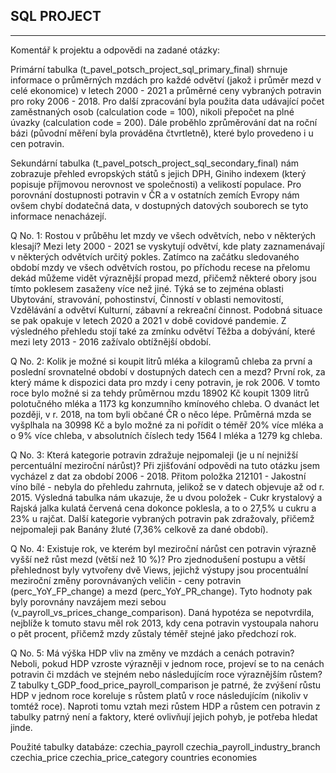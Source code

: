 SQL PROJECT
---
---
Komentář k projektu a odpovědi na zadané otázky:

Primární tabulka (t_pavel_potsch_project_sql_primary_final) shrnuje informace o průměrných mzdách pro každé odvětví (jakož i průměr mezd v celé ekonomice) v letech 2000 - 2021 a průměrné ceny vybraných potravin pro roky 2006 - 2018. Pro další zpracování byla použita data udávající počet zaměstnaných osob (calculation code = 100), nikoli přepočet na plné úvazky (calculation code = 200).
Dále proběhlo zprůměrování dat na roční bázi (původní měření byla prováděna čtvrtletně), které bylo provedeno i u cen potravin.

Sekundární tabulka (t_pavel_potsch_project_sql_secondary_final) nám zobrazuje přehled evropských států s jejich DPH,  Giniho indexem (který popisuje příjmovou nerovnost ve společnosti) a velikostí populace. 
Pro porovnání dostupnosti potravin v ČR a v ostatních zemích Evropy nám ovšem chybí dodatečná data, v dostupných datových souborech se tyto informace nenacházejí. 


Q No. 1:
Rostou v průběhu let mzdy ve všech odvětvích, nebo v některých klesají?
Mezi lety 2000 - 2021 se vyskytují odvětví, kde platy zaznamenávají v některých odvětvích určitý pokles. Zatímco na začátku sledovaného období mzdy ve všech odvětvích rostou, po příchodu recese na přelomu dekád můžeme vidět výraznější propad mezd, přičemž některé obory jsou tímto poklesem zasaženy více než jiné. Týká se to zejména oblasti Ubytování, stravování, pohostinství, Činností v oblasti nemovitostí, Vzdělávání a odvětví Kulturní, zábavní a rekreační činnost.
Podobná situace se pak opakuje v letech 2020 a 2021 v době covidové pandemie.
Z výsledného přehledu stojí také za zmínku odvětví Těžba a dobývání, které mezi lety 2013 - 2016 zažívalo obtížnější období.


Q No. 2:
Kolik je možné si koupit litrů mléka a kilogramů chleba za první a poslední srovnatelné období v dostupných datech cen a mezd?
První rok, za který máme k dispozici data pro mzdy i ceny potravin, je rok 2006. V tomto roce bylo možné si za tehdy průměrnou mzdu 18902 Kč koupit 1309 litrů polotučného mléka a 1173 kg konzumního kmínového chleba.
O dvanáct let později, v r. 2018, na tom byli občané ČR o něco lépe. Průměrná mzda se vyšplhala na 30998 Kč a bylo možné za ni pořídit o téměř 20% více mléka a o 9% více chleba, v absolutních číslech tedy 1564 l mléka a 1279 kg chleba.


Q No. 3:
Která kategorie potravin zdražuje nejpomaleji (je u ní nejnižší percentuální meziroční nárůst)?
Při zjišťování odpovědi na tuto otázku jsem vycházel z dat za období 2006 - 2018. Přitom položka 212101 - Jakostní víno bílé - nebyla do přehledu zahrnuta, jelikož se v datech objevuje až od r. 2015.
Výsledná tabulka nám ukazuje, že u dvou položek - Cukr krystalový a Rajská jalka kulatá červená cena dokonce poklesla, a to o 27,5% u cukru a 23% u rajčat. Další kategorie vybraných potravin pak zdražovaly, 
přičemž nejpomaleji pak Banány žluté (7,36% celkově za dané období).


Q No. 4:
Existuje rok, ve kterém byl meziroční nárůst cen potravin výrazně vyšší než růst mezd (větší než 10 %)?
Pro zjednodušení postupu a větší přehlednost byly vytvořeny dvě Views, jejichž výstupy jsou procentuální meziroční změny porovnávaných veličin - ceny potravin (perc_YoY_FP_change) a mezd (perc_YoY_PR_change). Tyto hodnoty pak byly porovnány navzájem mezi sebou (v_payroll_vs_prices_change_comparison).
Daná hypotéza se nepotvrdila, nejblíže k tomuto stavu měl rok 2013, kdy cena potravin vystoupala nahoru o pět procent, přičemž mzdy zůstaly téměř stejné jako předchozí rok.


Q No. 5:
Má výška HDP vliv na změny ve mzdách a cenách potravin? Neboli, pokud HDP vzroste výrazněji v jednom roce, projeví se to na cenách potravin či mzdách ve stejném nebo následujícím roce výraznějším růstem?
Z tabulky t_GDP_food_price_payroll_comparison je patrné, že zvýšení růstu HDP v jednom roce koreluje s růstem platů v roce následujícím (nikoliv v tomtéž roce).
Naproti tomu vztah mezi růstem HDP a růstem cen potravin z tabulky patrný není a faktory, které ovlivňují jejich pohyb, je potřeba hledat jinde. 

Použité tabulky databáze:
czechia_payroll
czechia_payroll_industry_branch
czechia_price
czechia_price_category
countries
economies